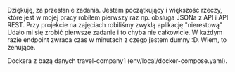 Dziękuję, za przesłanie zadania.
Jestem początkujący i większość rzeczy, które jest w mojej pracy robiłem pierwszy raz np. obsługa JSONa z API i API REST.
Przy projekcie na zajęciach robiliśmy zwykłą aplikację "nierestową"
Udało mi się zrobić pierwsze zadanie i to chyba nie całkowicie. W każdym razie endpoint zwraca czas w minutach z czego jestem dumny :D.
Wiem, to żenujące.

Dockera z bazą danych travel-company1 (env/local/docker-compose.yaml).
